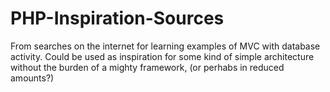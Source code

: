 # PHP-Inspiration-Sources
From searches on the internet for learning examples of MVC with database activity. Could be used as inspiration for some kind of simple architecture without the burden of a mighty framework, (or perhabs in reduced amounts?)
